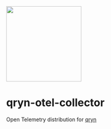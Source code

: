 <img src="https://user-images.githubusercontent.com/1423657/173144443-fc7ba783-d5bf-47f9-bf59-707693da5ed1.png" width=200 />

# qryn-otel-collector

Open Telemetry distribution for [qryn](https://qryn.dev)
